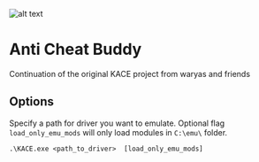 ![alt text](https://drive.google.com/uc?export=view&id=1qgfpXdotNpEWSKo2I_O2puZFFBchPjrG)

# Anti Cheat Buddy
Continuation of the original KACE project from waryas and friends




## Options
Specify a path for driver you want to emulate.  Optional flag `load_only_emu_mods` will only load modules in `C:\emu\` folder.
```shell
.\KACE.exe <path_to_driver>  [load_only_emu_mods]
```

